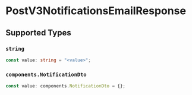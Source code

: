 # PostV3NotificationsEmailResponse


## Supported Types

### `string`

```typescript
const value: string = "<value>";
```

### `components.NotificationDto`

```typescript
const value: components.NotificationDto = {};
```

